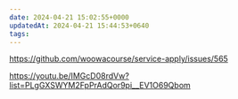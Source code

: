 ```yaml
---
date: 2024-04-21 15:02:55+0000
updatedAt: 2024-04-21 15:44:53+0640
tags: 
---
```


https://github.com/woowacourse/service-apply/issues/565

https://youtu.be/IMGcD08rdVw?list=PLgGXSWYM2FpPrAdQor9pi__EV1O69Qbom